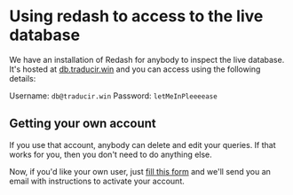 # Using redash to access to the live database

We have an installation of Redash for anybody to inspect the live database. It's hosted at [db.traducir.win](https://db.traducir.win) and you can access using the following details:

Username: `db@traducir.win`
Password: `letMeInPleeeease`

## Getting your own account

If you use that account, anybody can delete and edit your queries. If that works for you, then you don't need to do anything else.

Now, if you'd like your own user, just [fill this form](https://docs.google.com/forms/d/e/1FAIpQLSf_1T7-oDK1x_hJ2rRAPvA0OYrps6HYFSqyvlLAQJ66Ml1qQg/viewform?usp=sf_link) and we'll send you an email with instructions to activate your account.